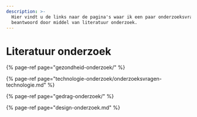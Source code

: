 ```yaml
---
description: >-
  Hier vindt u de links naar de pagina's waar ik een paar onderzoeksvragen heb
  beantwoord door middel van literatuur onderzoek.
---
```


# Literatuur onderzoek

{% page-ref page="gezondheid-onderzoek/" %}

{% page-ref page="technologie-onderzoek/onderzoeksvragen-technologie.md" %}

{% page-ref page="gedrag-onderzoek/" %}

{% page-ref page="design-onderzoek.md" %}

